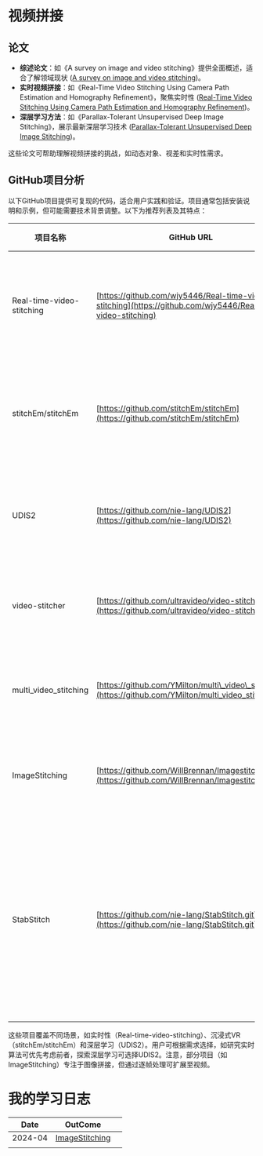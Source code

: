# 视频拼接

## 论文

* **综述论文**：如《A survey on image and video stitching》提供全面概述，适合了解领域现状 ([A survey on image and video stitching](https://www.sciencedirect.com/science/article/pii/S2096579619300063))。
* **实时视频拼接**：如《Real-Time Video Stitching Using Camera Path Estimation and Homography Refinement》，聚焦实时性 ([Real-Time Video Stitching Using Camera Path Estimation and Homography Refinement](https://www.mdpi.com/2073-8994/10/1/4))。
* **深层学习方法**：如《Parallax-Tolerant Unsupervised Deep Image Stitching》，展示最新深层学习技术 ([Parallax-Tolerant Unsupervised Deep Image Stitching](https://arXiv.org/abs/2302.08207))。

这些论文可帮助理解视频拼接的挑战，如动态对象、视差和实时性需求。

## GitHub项目分析

以下GitHub项目提供可复现的代码，适合用户实践和验证。项目通常包括安装说明和示例，但可能需要技术背景调整。以下为推荐列表及其特点：


| 项目名称                  | GitHub URL                                                                                                   | 描述                                                                       | 适用场景                                                           |
| ------------------------- | ------------------------------------------------------------------------------------------------------------ | -------------------------------------------------------------------------- | ------------------------------------------------------------------ |
| Real-time-video-stitching | [https://github.com/wjy5446/Real-time-video-stitching](https://github.com/wjy5446/Real-time-video-stitching) | 基于2017年论文实现，采用光学流和块匹配优化，适合移动相机实时拼接。         | 实时视频拼接，研究效率优化。                                       |
| stitchEm/stitchEm         | [https://github.com/stitchEm/stitchEm](https://github.com/stitchEm/stitchEm)                                 | 360° VR视频拼接工具，支持实时和后期制作，包含用户指南。                   | 沉浸式VR视频，复杂场景应用。                                       |
| UDIS2                     | [https://github.com/nie-lang/UDIS2](https://github.com/nie-lang/UDIS2)                                       | 实现ICCV 2023论文，深层学习无监督图像拼接，可扩展至视频。                  | 深层学习研究，视差处理。                                           |
| video-stitcher            | [https://github.com/ultravideo/video-stitcher](https://github.com/ultravideo/video-stitcher)                 | 基于OpenCV的实时360视频拼接，适合多流输入。                                | 360视频，工业应用。                                                |
| multi\_video\_stitching   | [https://github.com/YMilton/multi\_video\_stitching](https://github.com/YMilton/multi_video_stitching)       | 多视频实时拼接，包含全局和局部对齐，适合多相机场景。                       | 多相机拼接，研究对齐技术。                                         |
| ImageStitching            | [https://github.com/WillBrennan/Imagestitching](https://github.com/WillBrennan/Imagestitching)               | 从视频生成3D全景，适合高分辨率文档扫描，简单易用。                         | 视频到全景，初学者实践。                                           |
| StabStitch                | [https://github.com/nie-lang/StabStitch.git](https://github.com/nie-lang/StabStitch.git)                     | StabStitch是一个前沿的视频拼接工具，特别适合研究无监督学习和在线处理的学者 | 专注于无监督在线视频拼接，旨在消除拼接视频中非重叠区域的抖动问题。 |

这些项目覆盖不同场景，如实时性（Real-time-video-stitching）、沉浸式VR（stitchEm/stitchEm）和深层学习（UDIS2）。用户可根据需求选择，如研究实时算法可优先考虑前者，探索深层学习可选择UDIS2。注意，部分项目（如ImageStitching）专注于图像拼接，但通过逐帧处理可扩展至视频。

# 我的学习日志


| Date    | OutCome                                                |  |
| ------- | ------------------------------------------------------ | - |
| 2024-04 | [ImageStitching](./Video-Splice/ImageStitching-master) |  |
|         |                                                        |  |
